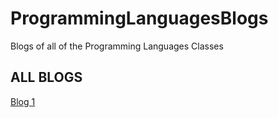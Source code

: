 # ProgrammingLanguagesBlogs
Blogs of all of the Programming Languages Classes
<h2> ALL BLOGS </h2> 
<a href="Blog1.md">Blog 1</a>
